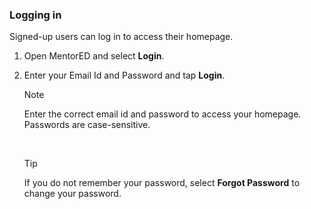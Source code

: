 ### Logging in

Signed-up users can log in to access their homepage.

1.  Open MentorED and select **Login**.

2.  Enter your Email Id and Password and tap **Login**.

    > [!NOTE]
    > Enter the correct email id and password to access your homepage. Passwords are case-sensitive.
    <br />

    > [!TIP]
    > If you do not remember your password, select **Forgot Password** to change your password.
    <br />